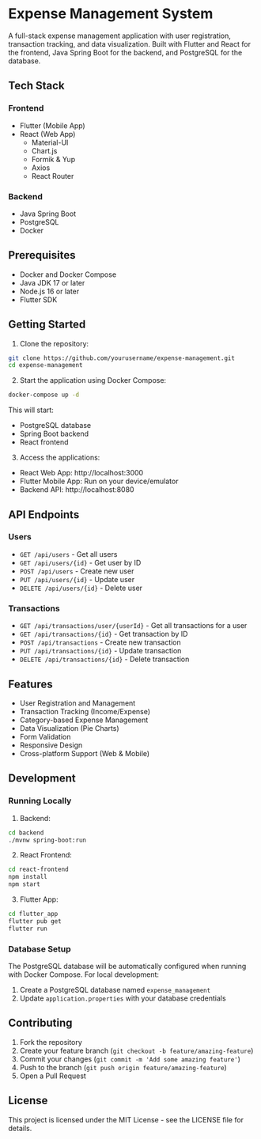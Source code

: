 # Expense Management System

A full-stack expense management application with user registration, transaction tracking, and data visualization. Built with Flutter and React for the frontend, Java Spring Boot for the backend, and PostgreSQL for the database.

## Tech Stack

### Frontend
- Flutter (Mobile App)
- React (Web App)
  - Material-UI
  - Chart.js
  - Formik & Yup
  - Axios
  - React Router

### Backend
- Java Spring Boot
- PostgreSQL
- Docker

## Prerequisites

- Docker and Docker Compose
- Java JDK 17 or later
- Node.js 16 or later
- Flutter SDK

## Getting Started

1. Clone the repository:
```bash
git clone https://github.com/yourusername/expense-management.git
cd expense-management
```

2. Start the application using Docker Compose:
```bash
docker-compose up -d
```

This will start:
- PostgreSQL database
- Spring Boot backend
- React frontend

3. Access the applications:
- React Web App: http://localhost:3000
- Flutter Mobile App: Run on your device/emulator
- Backend API: http://localhost:8080

## API Endpoints

### Users
- `GET /api/users` - Get all users
- `GET /api/users/{id}` - Get user by ID
- `POST /api/users` - Create new user
- `PUT /api/users/{id}` - Update user
- `DELETE /api/users/{id}` - Delete user

### Transactions
- `GET /api/transactions/user/{userId}` - Get all transactions for a user
- `GET /api/transactions/{id}` - Get transaction by ID
- `POST /api/transactions` - Create new transaction
- `PUT /api/transactions/{id}` - Update transaction
- `DELETE /api/transactions/{id}` - Delete transaction

## Features

- User Registration and Management
- Transaction Tracking (Income/Expense)
- Category-based Expense Management
- Data Visualization (Pie Charts)
- Form Validation
- Responsive Design
- Cross-platform Support (Web & Mobile)

## Development

### Running Locally

1. Backend:
```bash
cd backend
./mvnw spring-boot:run
```

2. React Frontend:
```bash
cd react-frontend
npm install
npm start
```

3. Flutter App:
```bash
cd flutter_app
flutter pub get
flutter run
```

### Database Setup

The PostgreSQL database will be automatically configured when running with Docker Compose. For local development:

1. Create a PostgreSQL database named `expense_management`
2. Update `application.properties` with your database credentials

## Contributing

1. Fork the repository
2. Create your feature branch (`git checkout -b feature/amazing-feature`)
3. Commit your changes (`git commit -m 'Add some amazing feature'`)
4. Push to the branch (`git push origin feature/amazing-feature`)
5. Open a Pull Request

## License

This project is licensed under the MIT License - see the LICENSE file for details.
